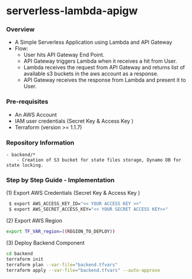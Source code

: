 # serverless-lambda-apigw
### Overview

- A Simple Serverless Application using Lambda and API Gateway
- Flow:
    - User hits API Gateway End Point.
    - API Gateway triggers Lambda when it receives a hit from User.
    - Lambda receives the request from API Gateway and returns list of available s3 buckets in the aws account as a response.
    - API Gateway receives the response from Lambda and present it to User. 


### Pre-requisites 

- An AWS Account 
- IAM user credentials (Secret Key & Access Key )
- Terraform (version >= 1.1.7)

### Repository Information
```
- backend/*
    - Creation of S3 bucket for state files storage, Dynamo DB for state locking.
```
### Step by Step Guide - Implementation

(1) Export AWS Credentials (Secret Key & Access Key )
```bash
 $ export AWS_ACCESS_KEY_ID="<< YOUR ACCESS KEY >>"
 $ export AWS_SECRET_ACCESS_KEY="<< YOUR SECRET ACCESS KEY>>"
 ```

 (2) Export AWS Region 
 ```bash
 export TF_VAR_region=((REGION_TO_DEPLOY))
```

 (3) Deploy Backend Component
 ```bash
 cd backend
 terraform init
 terraform plan --var-file="backend.tfvars"
 terraform apply --var-file="backend.tfvars" --auto-approve
 ```